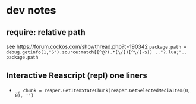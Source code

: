 # dev notes
## require: relative path
  see https://forum.cockos.com/showthread.php?t=190342
  `package.path = debug.getinfo(1,"S").source:match[[^@?(.*[\/])[^\/]-$]] .."?.lua;".. package.path`
## Interactive Reascript (repl) one liners
 - `_, chunk = reaper.GetItemStateChunk(reaper.GetSelectedMediaItem(0, 0), '')`
